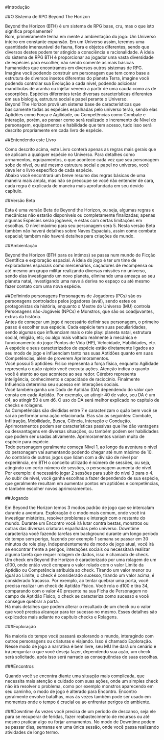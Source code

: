 #Introdução

##O Sistema de RPG Beyond The Horizon

Beyond the Horizon (BTH) é um sistema de RPG base, cru, mas o que isto significa propriamente?  
Bom, primeiramente tenha em mente a ambientação do jogo: Um Universo inteiro em constante expansão. Em um Universo assim, teremos uma quantidade imensurável de fauna, flora e objetos diferentes, sendo que diversos destes podem ter atingido a consciência e racionalidade. A ideia do sistema de RPG BTH é proporcionar ao jogador uma vasta diversidade de espécies para escolher, não sendo somente as mais básicas humanoides que encontramos em diversos outros sistemas de RPG.  
Imagine você podendo construir um personagem que tem como base a estrutura de diversos insetos diferentes do planeta Terra, imagine você podendo controlar sua Evolução a cada nível, podendo adicionar mandíbulas de aranha ou injetar veneno a partir de uma cauda como as de escorpiões. Espécies diferentes terão diversas características diferentes em sua biologia, estrutura social e papel perante o Universo.  
Beyond The Horizon provê um sistema base de características que basicamente todas as espécies espalhadas pelo universo terão, sendo elas Aptidões como Força e Agilidade, ou Competências como Combate e Interação, porém, ao pensar como será realizado o incremento de Nível do personagem, equipamentos e habilidade que tem acesso, tudo isso será descrito propriamente em cada livro de espécie.

##Entendendo este Livro

Como descrito acima, este Livro conterá apenas as regras mais gerais que se aplicam a qualquer espécie no Universo. Para detalhes como armamentos, equipamentos, o que acontece cada vez que seu personagem sobe de nível, ou até mesmo estrutura social e papel no universo, você deve ler o livro específico de cada espécie.   
Abaixo você encontrará um breve resumo das regras básicas de uma maneira mais ampla, mas não se preocupe se você não entender de cara, cada regra é explicada de maneira mais aprofundada em seu devido capítulo.

##Versão Beta

Esta é uma versão Beta de Beyond the Horizon, ou seja, algumas regras e mecânicas não estarão disponíveis ou completamente finalizadas; apenas algumas Espécies serão jogáveis, e estas com certas limitações em escolhas. O nível máximo para seu personagem será 5. Nesta versão Beta também não haverá detalhes sobre Naves Espaciais, assim como combate espacial; também não haverá detalhes para criações de mundo.

##Ambientação

Beyond the Horizon (BTH para os íntimos) se passa num mundo de Ficção Científica e exploração espacial. A ideia do jogo é ter um time de exploradores espaciais como mercenários, caçadores de recompensa ou até mesmo um grupo militar realizando diversas missões no universo, sendo elas investigando um novo planeta, eliminando uma ameaça ao seu planeta natal, investigando uma nave à deriva no espaço ou até mesmo fazer contato com uma nova espécie.  

##Definindo personagens
Personagens de Jogadores (PCs) são os personagens controlados pelos jogadores (avá!), sendo estes os protagonistas da história, enquanto o Mestre do Universo (MU) controla Personagens não-Jogáveis (NPCs) e Monstros, que são os coadjuvantes, extras da história.  
Antes de começar um jogo é necessário definir seu personagem, o primeiro passo é escolher sua espécie. Cada espécie tem suas peculiaridades, sendo algumas que influenciam mais o role play: planeta natal, estrutura social, religião, etc; ou algo mais voltado realmente à mecânica e funcionamento do jogo: Pontos de Vida (HP), Velocidade, Habilidades, etc.  
A espécie e seus caracterizados de espécie estão diretamente ligados ao seu modo de jogo e influenciam tanto nas suas Aptidões quanto em suas Competências, além de proverem Aprimoramentos.  
Você possui 5 aptidões: Físico representa a força física, enquanto Agilidade representa o quão rápido você executa ações. Atenção indica o quanto você é atento ao que acontece ao seu redor. Cérebro representa inteligência, conhecimento e capacidade de raciocínio. Finalmente Influência determina seu sucesso em interações sociais.  
Você também ganha um Dado de Aptidão (DA) dependendo do valor que consta em cada Aptidão. Por exemplo, ao atingir 40 de valor, seu DA é um d4, ao atingir 50 é um d6. O uso do DA será melhor explicado no capítulo de checks e rolagens.  
As Competências são divididas entre 7 e caracterizam o quão bem você se sai ao performar uma ação relacionada. Elas são as seguintes: Combate, Infiltração, Mobilidade, Busca, Ciência, Interação e Condução.  
Aprimoramentos podem ser características passivas que lhe dão vantagens ou desvantagens em diversas situações, ou também podem ser habilidades que podem ser usadas ativamente. Aprimoramentos variam muito de espécie para espécie.  
Todo personagem geralmente começa Nível 1, ao longo da aventura o nível do personagem vai aumentando podendo chegar até num máximo de 10. Ao contrário de outros jogos que lidam com a divisão de nível por experiência, em BTH o conceito utilizado é número de sessões, ou seja, atingindo um certo número de sessões, o personagem aumenta de nível. Por exemplo: é necessário jogar 2 sessões para subir do nível 3 para o 4.  
Ao subir de nível, você ganha escolhas a fazer dependendo de sua espécie, que geralmente resultam em aumentar pontos em aptidões e competências, e também escolher novos aprimoramentos.  

##Jogando

Em Beyond the Horizon temos  3 modos padrão de jogo que se intercalam durante a aventura. Exploração é o modo mais comum, onde você irá investigar mistérios, resolver problemas e interagir com o restante do mundo. Durante um Encontro você irá lutar contra bestas, monstros ou outras das diversas criaturas espalhadas pelo universo. Downtime caracteriza você fazendo tarefas em background durante um longo período de tempo sem perigo, fazendo por exemplo 1 semana se passar em 30 minutos de role play.
Independentemente do modo de jogo atual, você irá se encontrar frente a perigos, interações sociais ou necessitará realizar alguma tarefa que requer rolagem de dados, isso é chamado de check.   
Um check em Beyond the Horizon é caracterizado por uma rolagem de um d100, onde então você compara o valor rolado com o valor Limite da Aptidão ou Competência atribuída ao check. Tirando um valor menor ou igual ao Limite, o check é considerado sucesso, tirando um valor acima, é considerado fracasso. Por exemplo, ao tentar quebrar uma porta, você precisa realizar um check de Aptidão Físico. Você rola o d100 e tira 34, comparando com o valor 40 presente na sua Ficha de Personagem no campo de Aptidão Físico, o check se caracteriza como sucesso e você consegue quebrar a porta.  
Há mais detalhes que podem alterar o resultado de um check ou o valor que você precisa alcançar para ter sucesso no mesmo. Esses detalhes são explicados mais adiante no capítulo checks e Rolagens.  

###Exploração

Na maioria do tempo você passará explorando o mundo, interagindo com outros personagens ou criaturas e viajando. Isso é chamado Exploração. Nesse modo de jogo a narrativa é bem livre, seu MU lhe dará um cenário e irá  perguntar o que você deseja fazer, dependendo sua ação, um check será solicitado, após isso será narrado as consequências de suas escolhas.

###Encontros

Quando você se encontra diante uma situação mais complicada, que necessita mais atenção e cuidado com suas ações, onde um simples check não irá resolver o problema, como por exemplo monstros aparecendo em seu caminho, o modo de jogo é alterado para Encontro. Encontro geralmente envolve batalhas, mas às vezes também pode ser usado em momentos onde o tempo é crucial ou ao enfrentar perigos do ambiente.

###Downtime
Às vezes você precisa de um período de descanso, seja ele para se recuperar de feridas, fazer reabastecimento de recursos ou até mesmo praticar algo ou forjar armamentos. No modo de Downtime podem se passar dias, semanas em uma única sessão, onde você passa realizando atividades de longo termo.
